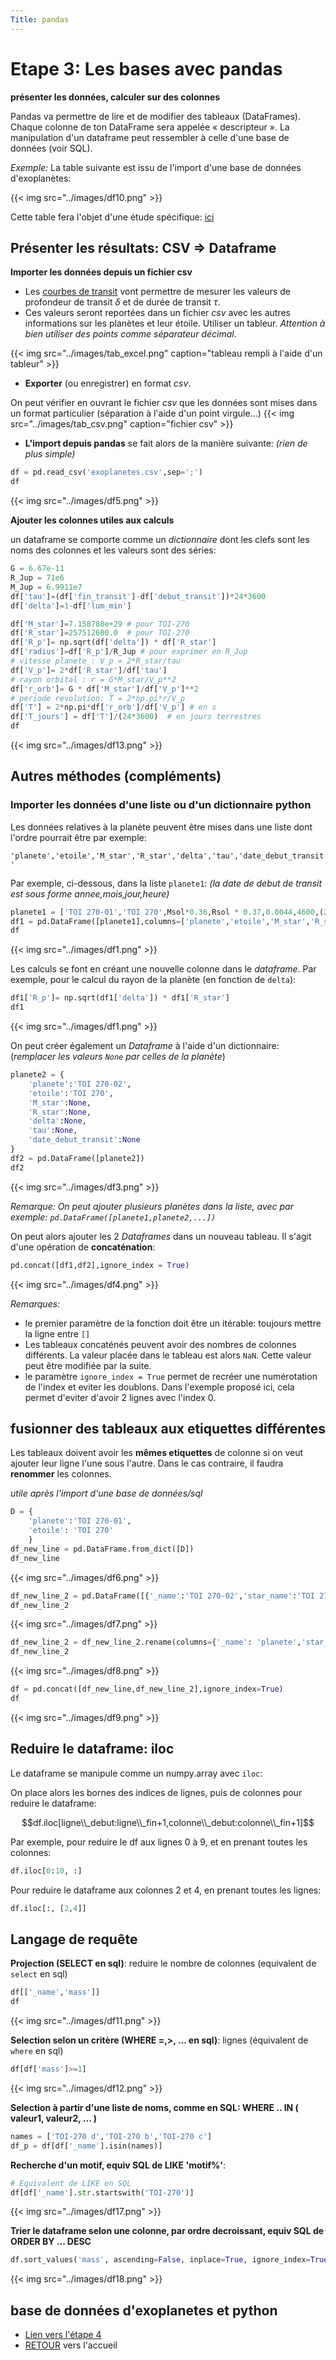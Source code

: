 ```yaml
---
Title: pandas
---
```


# Etape 3: Les bases avec pandas
**présenter les données, calculer sur des colonnes**

Pandas va permettre de lire et de modifier des tableaux (DataFrames). Chaque colonne de ton DataFrame sera appelée « descripteur ». La manipulation d'un dataframe peut ressembler à celle d'une base de données (voir SQL).

*Exemple:* La table suivante est issu de l'import d'une base de données d'exoplanètes:

{{< img src="../images/df10.png" >}}

Cette table fera l'objet d'une étude spécifique: [ici](/docs/python/pages/traitement/page3/)

## Présenter les résultats: CSV => Dataframe
**Importer les données depuis un fichier csv**

* Les [courbes de transit](/docs/NSI/projet/page9/) vont permettre de mesurer les valeurs de profondeur de transit $\delta$ et de durée de transit $\tau$. 
* Ces valeurs seront reportées dans un fichier *csv* avec les autres informations sur les planètes et leur étoile. Utiliser un tableur. *Attention à bien utiliser des points comme séparateur décimal*.

{{< img src="../images/tab_excel.png" caption="tableau rempli à l'aide d'un tableur" >}}

* **Exporter** (ou enregistrer) en format *csv*.

On peut vérifier en ouvrant le fichier *csv* que les données sont mises dans un format particulier (séparation à l'aide d'un point virgule...)
{{< img src="../images/tab_csv.png" caption="fichier csv" >}}

* **L'import depuis pandas** se fait alors de la manière suivante: *(rien de plus simple)*

```python
df = pd.read_csv('exoplanetes.csv',sep=';')
df
```

{{< img src="../images/df5.png" >}}

**Ajouter les colonnes utiles aux calculs**

un dataframe se comporte comme un *dictionnaire* dont les clefs sont les noms des colonnes et les valeurs sont des séries:

```python
G = 6.67e-11
R_Jup = 71e6 
M_Jup = 6.9911e7
df['tau']=(df['fin_transit']-df['debut_transit'])*24*3600
df['delta']=1-df['lum_min']

df['M_star']=7.158780e+29 # pour TOI-270
df['R_star']=257512600.0  # pour TOI-270
df['R_p']= np.sqrt(df['delta']) * df['R_star']
df['radius']=df['R_p']/R_Jup # pour exprimer en R_Jup
# vitesse planete : V_p = 2*R_star/tau
df['V_p']= 2*df['R_star']/df['tau']
# rayon orbital : r = G*M_star/V_p**2
df['r_orb']= G * df['M_star']/df['V_p']**2
# periode revolution: T = 2*np.pi*r/V_p
df['T'] = 2*np.pi*df['r_orb']/df['V_p'] # en s
df['T_jours'] = df['T']/(24*3600)  # en jours terrestres
df
```

{{< img src="../images/df13.png" >}}


## Autres méthodes (compléments)
### Importer les données d'une liste ou d'un dictionnaire python
Les données relatives à la planète peuvent être mises dans une liste dont l'ordre pourrait être par exemple:

`'planete','etoile','M_star','R_star','delta','tau','date_debut_transit'`

Par exemple, ci-dessous, dans la liste `planete1`: *(la date de debut de transit est sous forme annee,mois,jour,heure)*

```python
planete1 = ['TOI 270-01','TOI 270',Msol*0.36,Rsol * 0.37,0.0044,4600,(2024,6,23,5)]
df1 = pd.DataFrame([planete1],columns=['planete','etoile','M_star','R_star','delta','tau','date_debut_transit'])
df
```

{{< img src="../images/df1.png" >}}



Les calculs se font en créant une nouvelle colonne dans le *dataframe*. Par exemple, pour le calcul du rayon de la planète (en fonction de `delta`):

```python
df1['R_p']= np.sqrt(df1['delta']) * df1['R_star']
df1
```

{{< img src="../images/df1.png" >}}

On peut créer également un *Dataframe* à l'aide d'un dictionnaire: (*remplacer les valeurs `None` par celles de la planète*)

```python
planete2 = {
    'planete':'TOI 270-02',
    'etoile':'TOI 270',
    'M_star':None,
    'R_star':None,
    'delta':None,
    'tau':None,
    'date_debut_transit':None
}
df2 = pd.DataFrame([planete2])
df2
```

{{< img src="../images/df3.png" >}}

*Remarque: On peut ajouter plusieurs planètes dans la liste, avec par exemple: `pd.DataFrame([planete1,planete2,...])`*

On peut alors ajouter les 2 *Dataframes* dans un nouveau tableau. Il s'agit d'une opération de **concaténation**:

```python
pd.concat([df1,df2],ignore_index = True)
```

{{< img src="../images/df4.png" >}}

*Remarques:*

* le premier paramètre de la fonction doit être un itérable: toujours mettre la ligne entre `[]`
* Les tableaux concaténés peuvent avoir des nombres de colonnes différents. La valeur placée dans le tableau est alors `NaN`. Cette valeur peut être modifiée par la suite.
* le paramètre `ignore_index = True` permet de recréer une numérotation de l'index et eviter les doublons. Dans l'exemple proposé ici, cela permet d'eviter d'avoir 2 lignes avec l'index 0.

## fusionner des tableaux aux etiquettes différentes
Les tableaux doivent avoir les **mêmes etiquettes** de colonne si on veut ajouter leur ligne l'une sous l'autre. Dans le cas contraire, il faudra **renommer** les colonnes.

*utile après l'import d'une base de données/sql*

```python
D = {
    'planete':'TOI 270-01',
    'etoile': 'TOI 270'
    }
df_new_line = pd.DataFrame.from_dict([D])
df_new_line
```

{{< img src="../images/df6.png" >}}

```python
df_new_line_2 = pd.DataFrame([{'_name':'TOI 270-02','star_name':'TOI 270'}])
df_new_line_2
```

{{< img src="../images/df7.png" >}}


```python
df_new_line_2 = df_new_line_2.rename(columns={'_name': 'planete','star_name':'etoile'})
df_new_line_2
```

{{< img src="../images/df8.png" >}}

```python
df = pd.concat([df_new_line,df_new_line_2],ignore_index=True)
df
```

{{< img src="../images/df9.png" >}}


## Reduire le dataframe: iloc
Le dataframe se manipule comme un numpy.array avec `iloc`:

On place alors les bornes des indices de lignes, puis de colonnes pour reduire le dataframe:

$$df.iloc[ligne\\_debut:ligne\\_fin+1,colonne\\_debut:colonne\\_fin+1]$$



Par exemple, pour reduire le df aux lignes 0 à 9, et en prenant toutes les colonnes:

```python
df.iloc[0:10, :]
```

Pour reduire le dataframe aux colonnes 2 et 4, en prenant toutes les lignes:

```python
df.iloc[:, [2,4]]
```

## Langage de requête
**Projection (SELECT en sql)**: reduire le nombre de colonnes (equivalent de `select` en sql)

```python
df[['_name','mass']]
df
```

{{< img src="../images/df11.png" >}}

**Selection selon un critère (WHERE =,>, ... en sql)**: lignes (équivalent de `where` en sql)

```python
df[df['mass']>=1]
```

{{< img src="../images/df12.png" >}}

**Selection à partir d'une liste de noms, comme en SQL: WHERE .. IN ( valeur1, valeur2, ... )**


```python
names = ['TOI-270 d','TOI-270 b','TOI-270 c']
df_p = df[df['_name'].isin(names)]
```

**Recherche d'un motif, equiv SQL de LIKE 'motif%'**:

```python
# Equivalent de LIKE en SQL
df[df['_name'].str.startswith('TOI-270')]
```

{{< img src="../images/df17.png" >}}

**Trier le dataframe selon une colonne, par ordre decroissant, equiv SQL de ORDER BY ... DESC**

```python
df.sort_values('mass', ascending=False, inplace=True, ignore_index=True)
```

{{< img src="../images/df18.png" >}}

<!--
### autres types de créations de df
* Création d'une série: une série est un vecteur de valeurs d'une variable (en général valeurs pour différents individus) :
`s = pandas.Series([1, 2, 5, 7])` : série numérique entière.

* Création d'un dataframe à partir d'un dictionnaire: on peut aussi donner un dictionnaire dont les clefs seront les index plutôt que les colonnes :


*source*: [python-simple.com](http://www.python-simple.com/python-pandas/creation-series.php)
-->

## base de données d'exoplanetes et python
* [Lien vers l'étape 4](/docs/python/pages/traitement/page3)
* [RETOUR](../page9) vers l'accueil

<!--
## Analyse de données issues de la BDD `unistra.fr`
* [liste des objets](https://cdsarc.cds.unistra.fr/viz-bin/VizieR-3?-source=+J%2FApJ%2F728%2F117%2Ftablea1&-from=nav&-nav=cat%3AJ%2FApJ%2F728%2F117%26tab%3A%7BJ%2FApJ%2F728%2F117%2Ftablea1%7D%26key%3Asource%3DJ%2FApJ%2F728%2F117%26HTTPPRM%3A%26%26-ref%3DVIZ67868ba83bb18f%26-oc.form%3Dsexa%26-c.r%3D++2%26-c.geom%3Dr%26-order%3DI%26-out%3DKOI%26-out%3DKIC%26-out%3DKp%26-out%3DRad%26-out%3DEpoch%26-out%3DPer%26-out%3DTeff%26-out%3Dlog%28g%29%26-out%3DR*%26-out%3DSimbad%26-ignore%3DSimbad%3D*%26Simbad%3DSimbad%26-out%3D_RA%26-out%3D_DE%26-file%3D-c%26-meta.ucd%3D2%26-meta%3D1%26-meta.foot%3D1%26-usenav%3D1%26-bmark%3DPOST%26-out.max%3D50%26-out.form%3DHTML+Table%26-c.eq%3DJ2000%26-c.u%3Darcmin%26)
* [table complète](https://cdsarc.cds.unistra.fr/viz-bin/VizieR-4)
* [page SQL](http://tapvizier.cds.unistra.fr/adql/?%20J/ApJ/728/117/tablea1)
-->




